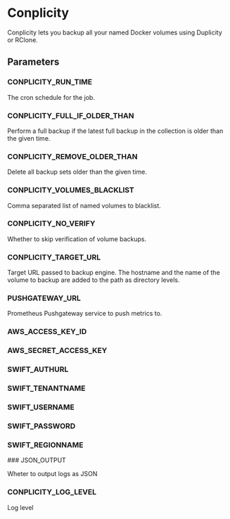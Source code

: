 Conplicity
==========

Conplicity lets you backup all your named Docker volumes using Duplicity or RClone.

Parameters
----------

### CONPLICITY_RUN_TIME

The cron schedule for the job.

### CONPLICITY_FULL_IF_OLDER_THAN

Perform a full backup if the latest full backup in the collection is older than the given time.

### CONPLICITY_REMOVE_OLDER_THAN

Delete all backup sets older than the given time.

### CONPLICITY_VOLUMES_BLACKLIST

Comma separated list of named volumes to blacklist.

### CONPLICITY_NO_VERIFY

Whether to skip verification of volume backups.

### CONPLICITY_TARGET_URL

Target URL passed to backup engine. The hostname and the name of the volume to backup are added to the path as directory levels.

### PUSHGATEWAY_URL

Prometheus Pushgateway service to push metrics to.

### AWS_ACCESS_KEY_ID

### AWS_SECRET_ACCESS_KEY

### SWIFT_AUTHURL

### SWIFT_TENANTNAME

### SWIFT_USERNAME

### SWIFT_PASSWORD

### SWIFT_REGIONNAME

### JSON_OUTPUT

Wheter to output logs as JSON

### CONPLICITY_LOG_LEVEL

Log level
